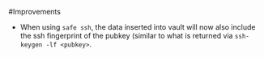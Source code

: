 #Improvements


- When using `safe ssh`, the data inserted into vault will now also
  include the ssh fingerprint of the pubkey (similar to what is returned
  via `ssh-keygen -lf <pubkey>`.
